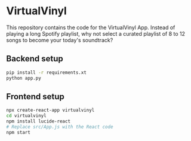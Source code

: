 # VirtualVinyl

This repository contains the code for the VirtualVinyl App. Instead of playing a long Spotify playlist, why not select a curated playlist of 8 to 12 songs to become your today's soundtrack?


## Backend setup

```bash
pip install -r requirements.xt
python app.py
```

## Frontend setup

```bash
npx create-react-app virtualvinyl
cd virtualvinyl
npm install lucide-react
# Replace src/App.js with the React code
npm start
```
